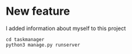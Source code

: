 # New feature

I added information about myself to this project

```
cd taskmanager
python3 manage.py runserver
```
